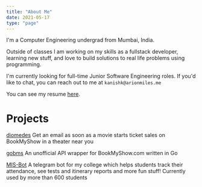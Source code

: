 ```yaml
---
title: "About Me"
date: 2021-05-17
type: "page"
---
```


I'm a Computer Engineering undergrad from Mumbai, India.

Outside of classes I am working on my skills as a fullstack developer, learning new stuff, and love to build solutions to
real life problems using programming.

I'm currently looking for full-time Junior Software Engineering roles. If you'd like to chat, you can reach out to me at `kanishk@arionmiles.me`

You can see my resume [here](/pdfs/resume.pdf).

# Projects

[diomedes](https://github.com/ArionMiles/diomedes) Get an email as soon as a movie starts ticket sales on BookMyShow in a theater near you

[gobms](https://github.com/ArionMiles/gobms) An unofficial API wrapper for BookMyShow.com written in Go

[MIS-Bot](https://github.com/ArionMiles/MIS-Bot) A telegram bot for my college which helps students track their attendance, see tests and itinerary reports and more fun stuff! Currently used by more than 600 students
